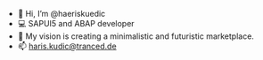 - 👋 Hi, I’m @haeriskuedic
- 💻 SAPUI5 and ABAP developer
- 💫 My vision is creating a minimalistic and futuristic marketplace.
- 📫 haris.kudic@tranced.de
